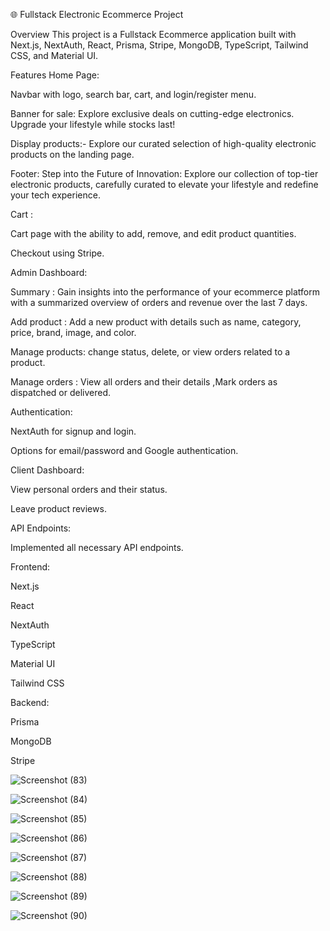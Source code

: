 🌐 Fullstack Electronic Ecommerce Project

Overview
This project is a Fullstack Ecommerce application built with Next.js, NextAuth, React, Prisma, Stripe, MongoDB, TypeScript, Tailwind CSS, and Material UI.

Features
Home Page:

Navbar with logo, search bar, cart, and login/register menu.

Banner for sale: Explore exclusive deals on cutting-edge electronics. Upgrade your lifestyle while stocks last!

Display products:- Explore our curated selection of high-quality electronic products on the landing page.

Footer: Step into the Future of Innovation: Explore our collection of top-tier electronic products, carefully curated to elevate your lifestyle and redefine your tech experience.



Cart :


Cart page with the ability to add, remove, and edit product quantities.

Checkout using Stripe.

Admin Dashboard:

Summary :  Gain insights into the performance of your ecommerce platform with a summarized overview of orders and revenue over the last 7 days.

Add product : Add a new product with details such as name, category, price, brand, image, and color.

Manage products: change status, delete, or view orders related to a product.

Manage orders : View all orders and their details ,Mark orders as dispatched or delivered.

Authentication:

NextAuth for signup and login.

Options for email/password and Google authentication.

Client Dashboard:

View personal orders and their status.

Leave product reviews.

API Endpoints:

Implemented all necessary API endpoints.

Frontend:

Next.js

React

NextAuth

TypeScript

Material UI

Tailwind CSS

Backend:

Prisma


MongoDB

Stripe


![Screenshot (83)](https://github.com/Ahmed-hessen/E-shop/assets/128532764/28a5e21d-b98b-44b0-b7ae-efb233f43746)


![Screenshot (84)](https://github.com/Ahmed-hessen/E-shop/assets/128532764/2cd09fa5-ec27-444f-9de3-61a02f57a457)


![Screenshot (85)](https://github.com/Ahmed-hessen/E-shop/assets/128532764/321dc5e5-584f-4ecb-b119-90ea8a5e22b8)


![Screenshot (86)](https://github.com/Ahmed-hessen/E-shop/assets/128532764/4284b8e0-0b8c-4a12-bd7e-9d2b7303a549)


![Screenshot (87)](https://github.com/Ahmed-hessen/E-shop/assets/128532764/082ff6b3-ff5c-468f-910b-b332498352e1)


![Screenshot (88)](https://github.com/Ahmed-hessen/E-shop/assets/128532764/2115a7f3-286c-471b-ad68-21e17083ddcd)


![Screenshot (89)](https://github.com/Ahmed-hessen/E-shop/assets/128532764/3302d5ef-81a8-4eaf-899b-9fc0820fa1eb)


![Screenshot (90)](https://github.com/Ahmed-hessen/E-shop/assets/128532764/f88a3dc9-9935-4e39-8d47-ea3312251503)







